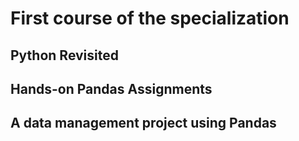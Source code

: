 # First course of the specialization
## Python Revisited
## Hands-on Pandas Assignments
## A data management project using Pandas
